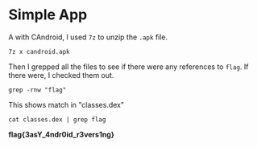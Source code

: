 # Simple App

A with CAndroid, I used `7z` to unzip the `.apk` file.

```
7z x candroid.apk
```

Then I grepped all the files to see if there were any references to `flag`. If there were, I checked them out.

```
grep -rnw "flag"
```
This shows match in "classes.dex"

```
cat classes.dex | grep flag
```

**flag{3asY_4ndr0id_r3vers1ng}**